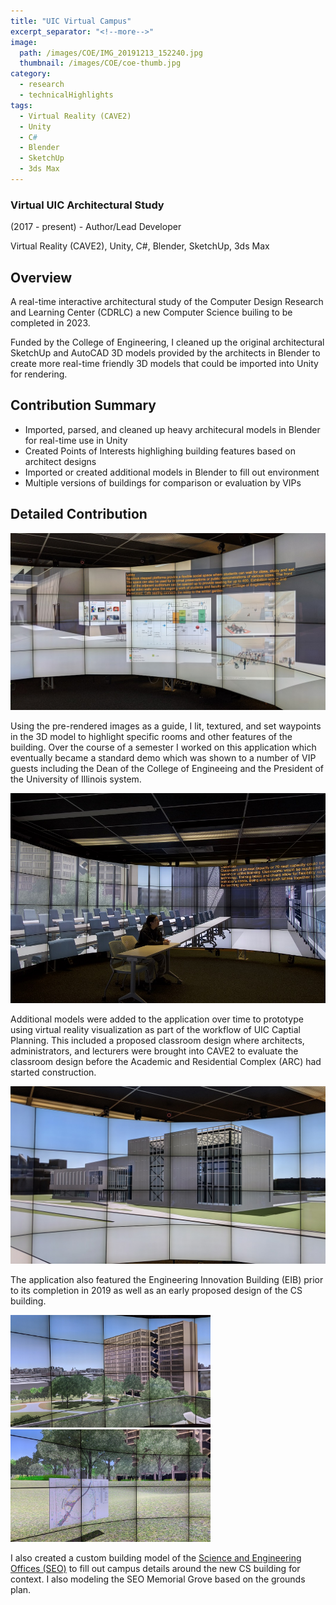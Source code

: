```yaml
---
title: "UIC Virtual Campus"
excerpt_separator: "<!--more-->"
image:
  path: /images/COE/IMG_20191213_152240.jpg
  thumbnail: /images/COE/coe-thumb.jpg
category:
  - research
  - technicalHighlights
tags:
  - Virtual Reality (CAVE2)
  - Unity
  - C#
  - Blender
  - SketchUp
  - 3ds Max
---
```

### Virtual UIC Architectural Study

(2017 - present) - Author/Lead Developer

Virtual Reality (CAVE2), Unity, C#, Blender, SketchUp, 3ds Max

<!--more--> 

## Overview
A real-time interactive architectural study of the Computer Design Research and Learning Center (CDRLC) a new Computer Science builing to be completed in 2023.


Funded by the College of Engineering, I cleaned up the original architectural SketchUp and AutoCAD 3D models provided by the architects in Blender to create more real-time friendly 3D models that could be imported into Unity for rendering.


## Contribution Summary
  * Imported, parsed, and cleaned up heavy architecural models in Blender for real-time use in Unity
  * Created Points of Interests highlighing building features based on architect designs
  * Imported or created additional models in Blender to fill out environment
  * Multiple versions of buildings for comparison or evaluation by VIPs


## Detailed Contribution
![COE Image 1](/images/COE/IMG_20191213_152332.jpg)


Using the pre-rendered images as a guide, I lit, textured, and set waypoints in the 3D model to highlight specific rooms and other features of the building. Over the course of a semester I worked on this application which eventually became a standard demo which was shown to a number of VIP guests including the Dean of the College of Engineeing and the President of the University of Illinois system.


![COE Image 2](/images/COE/P1040421.jpg)


Additional models were added to the application over time to prototype using virtual reality visualization as part of the workflow of UIC Captial Planning. This included a proposed classroom design where architects, administrators, and lecturers were brought into CAVE2 to evaluate the classroom design before the Academic and Residential Complex (ARC) had started construction.


![COE Image 3](/images/COE/IMG_20191213_153417.jpg)


The application also featured the Engineering Innovation Building (EIB) prior to its completion in 2019 as well as an early proposed design of the CS building.


<p float="left">
  <img src="/images/COE/IMG_20191213_153300.jpg" width="320" />
  <img src="/images/COE/IMG_20191213_153336.jpg" width="320" /> 
</p>


I also created a custom building model of the [Science and Engineering Offices (SEO)](https://arthurnishimoto.blogspot.com/2015/10/uic-science-and-engineering-offices.html) to fill out campus details around the new CS building for context. I also modeling the SEO Memorial Grove based on the grounds plan.


